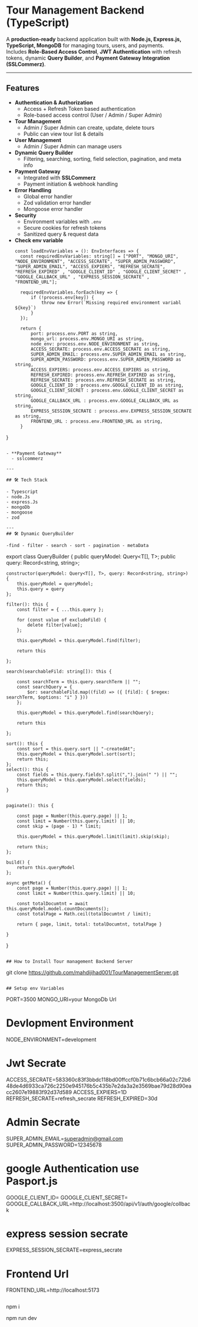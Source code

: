 # Tour Management Backend (TypeScript)

A **production-ready** backend application built with **Node.js, Express.js, TypeScript, MongoDB** for managing tours, users, and payments.  
Includes **Role-Based Access Control**, **JWT Authentication** with refresh tokens, dynamic **Query Builder**, and **Payment Gateway Integration (SSLCommerz)**.

---

##  Features

- **Authentication & Authorization**
  - Access + Refresh Token based authentication
  - Role-based access control (User / Admin / Super Admin)
- **Tour Management**
  - Admin / Super Admin can create, update, delete tours
  - Public can view tour list & details
- **User Management**
  - Admin / Super Admin can manage users
- **Dynamic Query Builder**
  - Filtering, searching, sorting, field selection, pagination, and meta info
- **Payment Gateway**
  - Integrated with **SSLCommerz**
  - Payment initiation & webhook handling
- **Error Handling**
  - Global error handler
  - Zod validation error handler
  - Mongoose error handler
- **Security**
  - Environment variables with `.env`
  - Secure cookies for refresh tokens
  - Sanitized query & request data
- **Check env variable**
  ```
  const loadEnvVariables = (): EnvInterfaces => {
    const requiredEnvVariables: string[] = ["PORT", "MONGO_URI", "NODE_ENVIRONMENT", "ACCESS_SECRATE", "SUPER_ADMIN_PASSWORD", "SUPER_ADMIN_EMAIL", "ACCESS_EXPIERS", "REFRESH_SECRATE", "REFRESH_EXPIRED" , "GOOGLE_CLIENT_ID" , "GOOGLE_CLIENT_SECRET" , "GOOGLE_CALLBACK_URL" , "EXPRESS_SESSION_SECRATE" , "FRONTEND_URL"];

    requiredEnvVariables.forEach(key => {
        if (!process.env[key]) {
            throw new Error(`Missing required environment variabl ${key}`)
        }
    });

    return {
        port: process.env.PORT as string,
        mongo_url: process.env.MONGO_URI as string,
        node_env: process.env.NODE_ENVIRONMENT as string,
        ACCESS_SECRATE: process.env.ACCESS_SECRATE as string,
        SUPER_ADMIN_EMAIL: process.env.SUPER_ADMIN_EMAIL as string,
        SUPER_ADMIN_PASSWORD: process.env.SUPER_ADMIN_PASSWORD as string,
        ACCESS_EXPIERS: process.env.ACCESS_EXPIERS as string,
        REFRESH_EXPIRED: process.env.REFRESH_EXPIRED as string,
        REFRESH_SECRATE: process.env.REFRESH_SECRATE as string,
        GOOGLE_CLIENT_ID : process.env.GOOGLE_CLIENT_ID as string,
        GOOGLE_CLIENT_SECRET : process.env.GOOGLE_CLIENT_SECRET as string, 
        GOOGLE_CALLBACK_URL : process.env.GOOGLE_CALLBACK_URL as string,
        EXPRESS_SESSION_SECRATE : process.env.EXPRESS_SESSION_SECRATE as string,
        FRONTEND_URL : process.env.FRONTEND_URL as string,
    }
}

```

- **Payment Gateway**
  - sslcommerz

---

## 🛠 Tech Stack

- Typescript
- node.Js
- express.Js
- mongoDb
- mongoose
- zod

---
## 🛠 Dynamic QueryBuilder 

-find - filter - search - sort - pagination - metaData

```

export class QueryBuilder<T> {
    public queryModel: Query<T[], T>;
    public query: Record<string, string>;

    constructor(queryModel: Query<T[], T>, query: Record<string, string>) {
        this.queryModel = queryModel;
        this.query = query
    };

    filter(): this {
        const filter = { ...this.query };

        for (const value of excludeFild) {
            delete filter[value];
        };

        this.queryModel = this.queryModel.find(filter);

        return this

    };

    search(searchableFild: string[]): this {

        const searchTerm = this.query.searchTerm || "";
        const searchQuery = {
            $or: searchableFild.map((fild) => ({ [fild]: { $regex: searchTerm, $options: "i" } }))
        };

        this.queryModel = this.queryModel.find(searchQuery);

        return this

    };

    sort(): this {
        const sort = this.query.sort || "-createdAt";
        this.queryModel = this.queryModel.sort(sort);
        return this;
    };
    select(): this {
        const fields = this.query.fields?.split(",").join(" ") || "";
        this.queryModel = this.queryModel.select(fields);
        return this;
    }


    paginate(): this {

        const page = Number(this.query.page) || 1;
        const limit = Number(this.query.limit) || 10;
        const skip = (page - 1) * limit;

        this.queryModel = this.queryModel.limit(limit).skip(skip);

        return this;
    };

    build() {
        return this.queryModel
    };

    async getMeta() {
        const page = Number(this.query.page) || 1;
        const limit = Number(this.query.limit) || 10;

        const totalDocumtnt = await this.queryModel.model.countDocuments();
        const totalPage = Math.ceil(totalDocumtnt / limit);

        return { page, limit, total: totalDocumtnt, totalPage }

    }

}

```

## How to Install Tour management Backend Server

```
git clone https://github.com/mahdijihad001/TourManagementServer.git

```

## Setup env Variables

```

PORT=3500
MONGO_URI=your MongoDb Url
# Devlopment Environment
NODE_ENVIRONMENT=development
# Jwt Secrate
ACCESS_SECRATE=583360c83f3bbdc118bd00ffccf0b71c6bcb66a02c72b648de4d6933ca726c2250e945176b5c435b7e2da3a2e3569bae79d28d90eacc2607e19883f92d37d589
ACCESS_EXPIERS=1D
REFRESH_SECRATE=refresh_secrate
REFRESH_EXPIRED=30d

# Admin Secrate
SUPER_ADMIN_EMAIL=superadmin@gmail.com
SUPER_ADMIN_PASSWORD=12345678

# google Authentication use Pasport.js
GOOGLE_CLIENT_ID=
GOOGLE_CLIENT_SECRET=
GOOGLE_CALLBACK_URL=http://localhost:3500/api/v1/auth/google/collback


# express session secrate
EXPRESS_SESSION_SECRATE=express_secrate

# Frontend Url
FRONTEND_URL=http://localhost:5173

```
```
npm i

npm run dev

```


 
